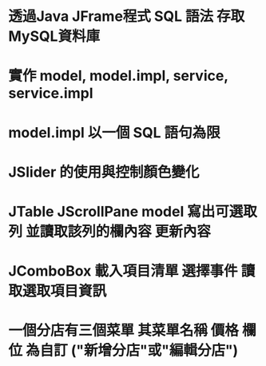 # 透過Java JFrame程式 SQL 語法 存取MySQL資料庫
# 實作 model, model.impl, service, service.impl
# model.impl 以一個 SQL 語句為限
# JSlider 的使用與控制顏色變化
# JTable JScrollPane model 寫出可選取列 並讀取該列的欄內容 更新內容
# JComboBox 載入項目清單 選擇事件 讀取選取項目資訊
# 一個分店有三個菜單 其菜單名稱 價格 欄位 為自訂 ("新增分店"或"編輯分店")
